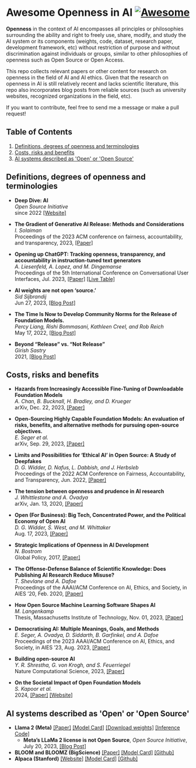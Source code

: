 # Awesome Openness in AI [![Awesome](https://awesome.re/badge.svg)](https://awesome.re)

**Openness** in the context of AI encompasses all principles or philosophies surrounding the ability and right to freely use, share, modify, and study the AI system or its components (weights, code, dataset, research paper, development framework, etc)  without restriction of purpose and without discrimination against individuals or groups, similar to other philosophies of openness such as Open Source or Open Access. 

This repo collects relevant papers or other content for research on openness in the field of AI and AI ethics. Given that the research on openness in AI is still relatively recent and lacks scientific literature, this repo also incorporates blog posts from reliable sources (such as university websites, recognized organizations in the field, etc).

If you want to contribute, feel free to send me a message or make a pull request!

## Table of Contents

1. [Definitions, degrees of openness and terminologies](#definitions-degrees-of-openness-and-terminologies)
2. [Costs, risks and benefits](#costs-risks-and-benefits)
3. [AI systems described as 'Open' or 'Open Source'](#ai-systems-described-as-open-or-open-source)


## Definitions, degrees of openness and terminologies

- **Deep Dive: AI** <br>
*Open Source Initiative* <br>
since 2022 [[Website]](https://opensource.org/deepdive)

- **The Gradient of Generative AI Release: Methods and Considerations** <br>
*I. Solaiman* <br>
Proceedings of the 2023 ACM conference on fairness, accountability, and transparency, 2023, [[Paper]](http://arxiv.org/abs/2302.04844)

- **Opening up ChatGPT: Tracking openness, transparency, and accountability in instruction-tuned text generators** <br>
*A. Liesenfeld, A. Lopez, and M. Dingemanse* <br>
Proceedings of the 5th International Conference on Conversational User Interfaces, Jul. 2023, [[Paper]](https://arxiv.org/abs/2307.05532) [[Live Table]](https://opening-up-chatgpt.github.io/)

- **AI weights are not open ‘source.’** <br>
*Sid Sijbrandij* <br>
Jun 27, 2023, [[Blog Post]](https://opencoreventures.com/blog/2023-06-27-ai-weights-are-not-open-source/)

- **The Time Is Now to Develop Community Norms for the Release of Foundation Models.** <br>
*Percy Liang, Rishi Bommasani, Kathleen Creel, and Rob Reich* <br>
May 17, 2022, [[Blog Post]](https://hai.stanford.edu/news/time-now-develop-community-norms-release-foundation-models)

- **Beyond “Release” vs. “Not Release”** <br>
*Girish Sastry* <br>
2021, [[Blog Post]](https://crfm.stanford.edu/commentary/2021/10/18/sastry.html)

## Costs, risks and benefits

- **Hazards from Increasingly Accessible Fine-Tuning of Downloadable Foundation Models** <br>
*A. Chan, B. Bucknall, H. Bradley, and D. Krueger* <br>
arXiv, Dec. 22, 2023, [[Paper]](http://arxiv.org/abs/2312.14751)

- **Open-Sourcing Highly Capable Foundation Models: An evaluation of risks, benefits, and alternative methods for pursuing open-source objectives.** <br>
*E. Seger et al.* <br>
arXiv, Sep. 29, 2023, [[Paper]](http://arxiv.org/abs/2311.09227)

- **Limits and Possibilities for ‘Ethical AI’ in Open Source: A Study of Deepfakes** <br>
*D. G. Widder, D. Nafus, L. Dabbish, and J. Herbsleb* <br>
Proceedings of the 2022 ACM Conference on Fairness, Accountability, and Transparency, Jun. 2022, [[Paper]](https://dl.acm.org/doi/abs/10.1145/3531146.3533779)

- **The tension between openness and prudence in AI research** <br>
*J. Whittlestone and A. Ovadya* <br>
arXiv, Jan. 13, 2020, [[Paper]](10.48550/arXiv.1910.01170)

- **Open (For Business): Big Tech, Concentrated Power, and the Political Economy of Open AI** <br>
*D. G. Widder, S. West, and M. Whittaker* <br>
Aug. 17, 2023, [[Paper]](https://papers.ssrn.com/sol3/papers.cfm?abstract_id=4543807)

- **Strategic Implications of Openness in AI Development** <br>
*N. Bostrom* <br>
Global Policy, 2017, [[Paper]](https://onlinelibrary.wiley.com/doi/full/10.1111/1758-5899.12403)

- **The Offense-Defense Balance of Scientific Knowledge: Does Publishing AI Research Reduce Misuse?** <br>
  *T. Shevlane and A. Dafoe* <br>
  Proceedings of the AAAI/ACM Conference on AI, Ethics, and Society, in AIES ’20, Feb. 2020, [[Paper]](https://arxiv.org/abs/2001.00463)

- **How Open Source Machine Learning Software Shapes AI** <br>
*M. Langenkamp* <br>
Thesis, Massachusetts Institute of Technology, Nov. 01, 2023, [[Paper]](https://dspace.mit.edu/handle/1721.1/145076)

- **Democratising AI: Multiple Meanings, Goals, and Methods** <br>
*E. Seger, A. Ovadya, D. Siddarth, B. Garfinkel, and A. Dafoe* <br>
Proceedings of the 2023 AAAI/ACM Conference on AI, Ethics, and Society, in AIES ’23, Aug. 2023, [[Paper]](https://arxiv.org/abs/2303.12642)

- **Building open-source AI** <br>
*Y. R. Shrestha, G. von Krogh, and S. Feuerriegel* <br>
Nature Computational Science, 2023, [[Paper]](https://www.nature.com/articles/s43588-023-00540-0#:~:text=Artificial%20intelligence%20(AI)%20drives%20innovation,%2C%20collaboration%2C%20responsibility%20and%20interoperability)

- **On the Societal Impact of Open Foundation Models** <br>
*S. Kapoor et al.* <br>
2024, [[Paper]](https://crfm.stanford.edu/open-fms/paper.pdf) [[Website]](https://crfm.stanford.edu/open-fms/#:~:text=Open%20foundation%20models%20can%20distribute,accelerate%20science%2C%20and%20enable%20transparency)

## AI systems described as 'Open' or 'Open Source'

- **Llama 2 (Meta)** [[Paper]](https://arxiv.org/abs/2307.09288) [[Model Card]](https://github.com/facebookresearch/llama/blob/main/MODEL_CARD.md) [[Download weights]](https://llama.meta.com/llama-downloads) [[Inference Code]](https://github.com/facebookresearch/llama)
  - **Meta’s LLaMa 2 license is not Open Source**, *Open Source Initiative*, July 20, 2023, [[Blog Post]](https://opensource.org/blog/metas-llama-2-license-is-not-open-source)
- **BLOOM and BLOOMZ (BigScience)** [[Paper]](https://arxiv.org/abs/2211.05100) [[Model Card]](https://huggingface.co/bigscience/bloomz) [[Github]](https://github.com/bigscience-workshop/xmtf)
- **Alpaca (Stanford)** [[Website]](https://crfm.stanford.edu/2023/03/13/alpaca.html) [[Model Card]](https://github.com/tatsu-lab/stanford_alpaca/blob/main/model_card.md) [[Github]](https://github.com/tatsu-lab/stanford_alpaca)

